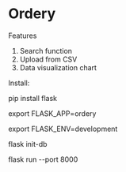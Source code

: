 # Ordery

Features
1. Search function
2. Upload from CSV
3. Data visualization chart


Install:

pip install flask

export FLASK_APP=ordery

export FLASK_ENV=development

flask init-db

flask run --port 8000
